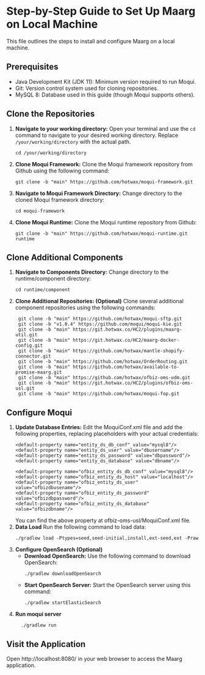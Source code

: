 # Step-by-Step Guide to Set Up Maarg on Local Machine
This file outlines the steps to install and configure Maarg on a local machine.

## Prerequisites
- Java Development Kit (JDK 11): Minimum version required to run Moqui.
- Git: Version control system used for cloning repositories.
- MySQL 8: Database used in this guide (though Moqui supports others).

## Clone the Repositories
1. **Navigate to your working directory:** Open your terminal and use the `cd` command to navigate to your desired working directory. Replace `/your/working/directory` with the actual path.
   ``` 
   cd /your/working/directory 
   ```
2. **Clone Moqui Framework:** 
    Clone the Moqui framework repository from Github using the following command:
   ```
   git clone -b "main" https://github.com/hotwax/moqui-framework.git
   ```
3. **Navigate to Moqui Framework Directory:** 
   Change directory to the cloned Moqui framework directory:
   ```
   cd moqui-framework
   ```
4. **Clone Moqui Runtime:**
   Clone the Moqui runtime repository from Github:
   ```
   git clone -b "main" https://github.com/hotwax/moqui-runtime.git runtime
   ```
## Clone Additional Components
1. **Navigate to Components Directory:** 
    Change directory to the runtime/component directory:
   ```
   cd runtime/component
   ```
2. **Clone Additional Repositories: (Optional)** 
    Clone several additional component repositories using the following commands:
    ```
     git clone -b "main" https://github.com/hotwax/moqui-sftp.git
     git clone -b "v1.0.4" https://github.com/moqui/moqui-kie.git
     git clone -b "main" https://git.hotwax.co/HC2/plugins/maarg-util.git
     git clone -b "main" https://git.hotwax.co/HC2/maarg-docker-config.git
     git clone -b "main" https://github.com/hotwax/mantle-shopify-connector.git
     git clone -b "main" https://github.com/hotwax/OrderRouting.git
     git clone -b "main" https://github.com/hotwax/available-to-promise-maarg.git
     git clone -b "main" https://github.com/hotwax/ofbiz-oms-udm.git
     git clone -b "main" https://git.hotwax.co/HC2/plugins/ofbiz-oms-usl.git
     git clone -b "main" https://github.com/hotwax/moqui-fop.git
    ```
## Configure Moqui
1. **Update Database Entries:** 
    Edit the MoquiConf.xml file and add the following properties, replacing placeholders with your actual credentials:
    ```
    <default-property name="entity_ds_db_conf" value="mysql8"/>
    <default-property name="entity_ds_user" value="dbusername"/>
    <default-property name="entity_ds_password" value="dbpassword"/>
    <default-property name="entity_ds_database" value="dbname"/>
    
    <default-property name="ofbiz_entity_ds_db_conf" value="mysql8"/>
    <default-property name="ofbiz_entity_ds_host" value="localhost"/>
    <default-property name="ofbiz_entity_ds_user" value="ofbizdbusename"/>
    <default-property name="ofbiz_entity_ds_password" value="ofbizdbpassword"/>
    <default-property name="ofbiz_entity_ds_database" value="ofbizdbname"/>
    ```
   You can find the above property at ofbiz-oms-usl/MoquiConf.xml file.
2. **Data Load**
   Run the following command to load data:
   ```
   ./gradlew load -Ptypes=seed,seed-initial,install,ext-seed,ext -Praw
   ```
3. **Configure OpenSearch (Optional)**
   - **Download OpenSearch:** Use the following command to download OpenSearch:
     ```
     ./gradlew downloadOpenSearch
     ```
   - **Start OpenSearch Server:** Start the OpenSearch server using this command:
       ```
       ./gradlew startElasticSearch
       ```
4. **Run moqui server**
   ```
     ./gradlew run
   ```
## Visit the Application
   Open http://localhost:8080/ in your web browser to access the Maarg application.
